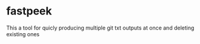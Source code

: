 # fastpeek
This a tool for quicly producing multiple git txt outputs at once and deleting existing ones
